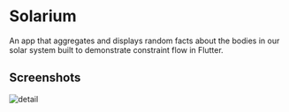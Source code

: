 # Solarium
An app that aggregates and displays random facts about  the bodies in our solar system built to demonstrate  constraint flow in Flutter.
## Screenshots
![detail](https://user-images.githubusercontent.com/10014830/177471264-04984c0c-1d3a-454f-9e1b-43fbe2d5d5c7.jpg)
